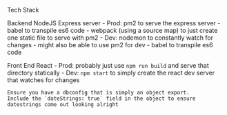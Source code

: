 Tech Stack

Backend
NodeJS Express server
	- Prod: pm2 to serve the express server
		- babel to transpile es6 code 
		- webpack (using a source map) to just create one static file to serve with pm2
	- Dev: nodemon to constantly watch for changes
		- might also be able to use pm2 for dev
		- babel to transpile es6 code

Front End
React
	- Prod: probably just use `npm run build` and serve that directory statically
	- Dev: `npm start` to simply create the react dev server that watches for changes

```Configuration settings
Ensure you have a dbconfig that is simply an object export.
Include the `dateStrings: true` field in the object to ensure datestrings come out looking alright
